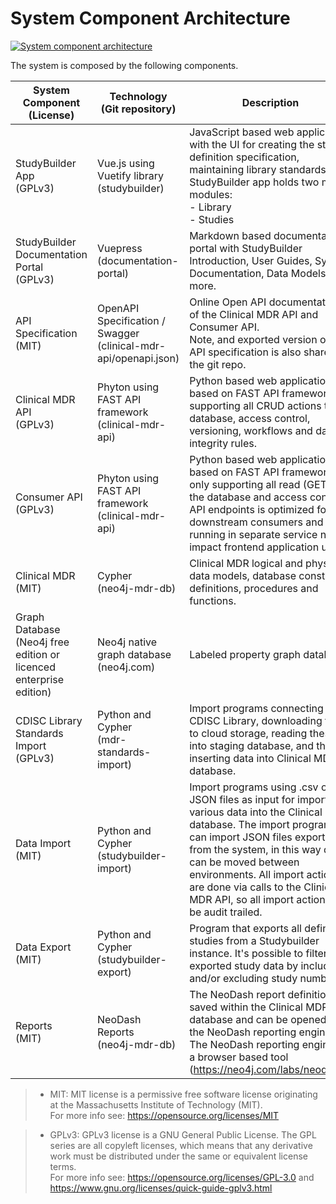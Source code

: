 # System Component Architecture

[![System component architecture](~@source/images/documentation/studybuilder-system-components.svg)](../../images/documentation/studybuilder-system-components.svg)

The system is composed by the following components.

| System Component <br> (License) | Technology <br> (Git repository) | Description |
| ------ | ------ | ------------------ |
| StudyBuilder App <br> (GPLv3)     | Vue.js using Vuetify library <br> (studybuilder) | JavaScript based web application with the UI for creating the study definition specification, maintaining library standards. The StudyBuilder app holds two main modules: <br> - Library <br> - Studies | 
| StudyBuilder Documentation Portal <br> (GPLv3) | Vuepress <br> (documentation-portal) | Markdown based documentation portal with StudyBuilder Introduction, User Guides, System Documentation, Data Models and more. |
| API Specification <br> (MIT) | OpenAPI Specification / Swagger <br> (clinical-mdr-api/openapi.json) | Online Open API documentation of the Clinical MDR API and Consumer API. <br> Note, and exported version of the API specification is also shared in the git repo. |
| Clinical MDR API <br> (GPLv3) | Phyton using FAST API framework <br> (clinical-mdr-api) | Python based web application based on FAST API framework supporting all CRUD actions to the database, access control, versioning, workflows and data integrity rules. |
| Consumer API <br> (GPLv3) | Phyton using FAST API framework <br> (clinical-mdr-api) | Python based web application based on FAST API framework only supporting all read (GET) to the database and access control. API endpoints is optimized for downstream consumers and running in separate service not to impact frontend application users. |
| Clinical MDR <br> (MIT) | Cypher <br> (neo4j-mdr-db) | Clinical MDR logical and physical data models, database constraint definitions, procedures and functions. |
| Graph Database <br> (Neo4j free edition or licenced enterprise edition) | Neo4j native graph database <br> (neo4j.com) | Labeled property graph database. |
| CDISC Library Standards Import <br> (GPLv3) | Python and Cypher <br> (mdr-standards-import) | Import programs connecting to CDISC Library, downloading files to cloud storage, reading these into staging database, and then inserting data into Clinical MDR database. |
| Data Import <br> (MIT) | Python and Cypher <br> (studybuilder-import) | Import programs using .csv or JSON files as input for importing various data into the Clinical MDR database. The import programs can import JSON files exported from the system, in this way data can be moved between environments. All import actions are done via calls to the Clinical MDR API, so all import actions will be audit trailed. |
| Data Export <br> (MIT) | Python and Cypher <br> (studybuilder-export) | Program that exports all defined studies from a Studybuilder instance. It's possible to filter the exported study data by including and/or excluding study numbers. |
| Reports <br> (MIT) | NeoDash Reports <br> (neo4j-mdr-db) | The NeoDash report definitions is saved within the Clinical MDR database and can be opened by the NeoDash reporting engine. <br> The NeoDash reporting engine is a browser based tool (https://neo4j.com/labs/neodash/) |

> - MIT: MIT license is a permissive free software license originating at the Massachusetts Institute of Technology (MIT).<br>For more info see: https://opensource.org/licenses/MIT

> - GPLv3: GPLv3 license is a GNU General Public License. The GPL series are all copyleft licenses, which means that any derivative work must be distributed under the same or equivalent license terms.<br>For more info see: https://opensource.org/licenses/GPL-3.0 and https://www.gnu.org/licenses/quick-guide-gplv3.html

